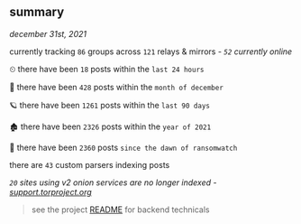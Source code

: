 
## summary
_december 31st, 2021_

currently tracking `86` groups across `121` relays & mirrors - _`52` currently online_

⏲ there have been `18` posts within the `last 24 hours`

🦈 there have been `428` posts within the `month of december`

🪐 there have been `1261` posts within the `last 90 days`

🏚 there have been `2326` posts within the `year of 2021`

🦕 there have been `2360` posts `since the dawn of ransomwatch`

there are `43` custom parsers indexing posts

_`20` sites using v2 onion services are no longer indexed - [support.torproject.org](https://support.torproject.org/onionservices/v2-deprecation/)_

> see the project [README](https://github.com/thetanz/ransomwatch#ransomwatch--) for backend technicals
